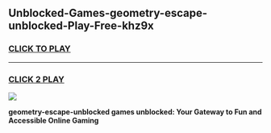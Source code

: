 
## Unblocked-Games-geometry-escape-unblocked-Play-Free-khz9x
<h3>
<a href="https://premium76.site?title=geometry-escape-unblocked&ref=23A">CLICK TO PLAY</a></h3>
<hr>

<h3>
<a href="https://premium76.site?title=geometry-escape-unblocked&ref=23A">CLICK 2 PLAY</a>
  
</h3>

<a href="https://premium76.site?title=geometry-escape-unblocked&ref=23A"><img src="https://clearcache.store/games.png"></a>


**geometry-escape-unblocked games unblocked: Your Gateway to Fun and Accessible Online Gaming**
